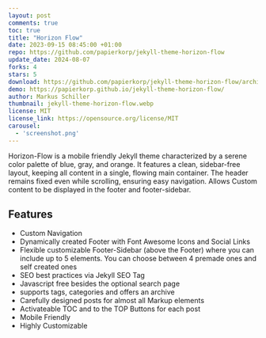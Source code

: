 ```yaml
---
layout: post
comments: true
toc: true
title: "Horizon Flow"
date: 2023-09-15 08:45:00 +01:00
repo: https://github.com/papierkorp/jekyll-theme-horizon-flow
update_date: 2024-08-07
forks: 4
stars: 5
download: https://github.com/papierkorp/jekyll-theme-horizon-flow/archive/refs/tags/1.0.3.zip
demo: https://papierkorp.github.io/jekyll-theme-horizon-flow/
author: Markus Schiller
thumbnail: jekyll-theme-horizon-flow.webp
license: MIT
license_link: https://opensource.org/license/MIT
carousel:
  - 'screenshot.png'
---
```


Horizon-Flow is a mobile friendly Jekyll theme characterized by a serene color palette of blue, gray, and orange. It features a clean, sidebar-free layout, keeping all content in a single, flowing main container. The header remains fixed even while scrolling, ensuring easy navigation. Allows Custom content to be displayed in the footer and footer-sidebar.

## Features

* Custom Navigation
* Dynamically created Footer with Font Awesome Icons and Social Links
* Flexible customizable Footer-Sidebar (above the Footer) where you can include up to 5 elements. You can choose between 4 premade ones and self created ones
* SEO best practices via Jekyll SEO Tag
* Javascript free besides the optional search page
* supports tags, categories and offers an archive
* Carefully designed posts for almost all Markup elements
* Activateable TOC and to the TOP Buttons for each post
* Mobile Friendly
* Highly Customizable
